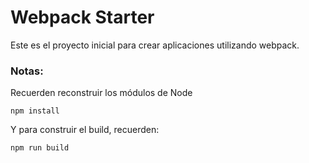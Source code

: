 # Webpack Starter

Este es el proyecto inicial para crear aplicaciones utilizando webpack.
### Notas:
Recuerden reconstruir los módulos de Node
```
npm install
```
Y para construir el build, recuerden:
```
npm run build
```